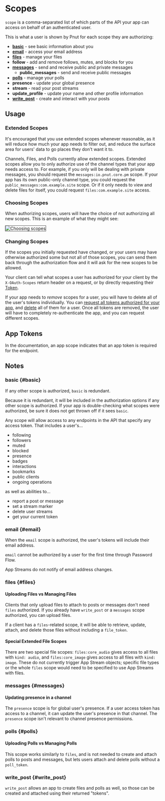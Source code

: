 # Scopes

`scope` is a comma-separated list of which parts of the API your app can access on behalf of an authenticated user.

This is what a user is shown by Pnut for each scope they are authorizing:

* [**basic**](#basic) - see basic information about you
* [**email**](#email) - access your email address
* [**files**](#files) - manage your files
* **follow** - add and remove follows, mutes, and blocks for you
* [**messages**](#messages) - send and receive public and private messages
  * **public_messages** - send and receive public messages
* [**polls**](#polls) - manage your polls
* **presence** - update your global presence
* **stream** - read your post streams
* **update_profile** - update your name and other profile information
* [**write_post**](#write_post) - create and interact with your posts





## Usage

### Extended Scopes

It's encouraged that you use extended scopes whenever reasonable, as it will reduce how much your app needs to filter out, and reduce the surface area for users' data to go places they don't want it to.

Channels, Files, and Polls currently allow extended scopes. Extended scopes allow you to only authorize use of the channel types that your app needs access to. For example, if you only will be dealing with private messages, you should request the `messages:io.pnut.core.pm` scope. If your app has its own public-only channel type, you could request the `public_messages:com.example.site` scope. Or if it only needs to view and delete files for itself, you could request `files:com.example.site` access.


### Choosing Scopes

When authorizing scopes, users will have the choice of not authorizing all new scopes. This is an example of what they might see:

<img src="/static/images/docs/Screenshot_Authenticate_App.png" style="border:1px solid #333" alt="Choosing scopes"/>


### Changing Scopes

If the scopes you initially requested have changed, or your users may have otherwise authorized some but not all of those scopes, you can send them back through the authorization flow and it will ask for the new scopes to be allowed.

Your client can tell what scopes a user has authorized for your client by the `X-OAuth-Scopes` return header on a request, or by directly requesting their [Token](../resources/token#get-token).

If your app needs to *remove* scopes for a user, you will have to delete all of the user's tokens individually. You can [request all tokens authorized for your app](../resources/users/lookup#get-apps-me-users-tokens), and [delete](../resources/token#delete-token) all of them for a user. Once all tokens are removed, the user will have to completely re-authenticate the app, and you can request different scopes.


## App Tokens

In the documentation, an <span class="endpoint-meta" style="float:none">app</span> scope indicates that an app token is required for the endpoint.


## Notes

### basic {#basic}

If any other scope is authorized, `basic` is redundant.

Because it is redundant, it will be included in the authorization options if any other scope is authorized. If your app is double-checking what scopes were authorized, be sure it does not get thrown off if it sees `basic`.

Any scope will allow access to any endpoints in the API that specify <span class="endpoint-meta" style="float:none">any</span> access token. That includes a user's...

* following
* followers
* muted
* blocked
* presence
* badges
* interactions
* bookmarks
* public clients
* ongoing operations

as well as abilities to...

* report a post or message
* set a stream marker
* delete user streams
* get your current token


### email {#email}

When the `email` scope is authorized, the user's tokens will include their email address.

`email` cannot be authorized by a user for the first time through Password Flow.

App Streams do not notify of email address changes.


### files {#files}

#### Uploading Files vs Managing Files

Clients that only upload files to attach to posts or messages don't need `files` authorized. If you already have `write_post` or a `messages` scope authorized, you can upload files.

If a client has a `files`-related scope, it will be able to retrieve, update, attach, and delete those files without including a `file_token`.

#### Special Extended File Scopes

There are two special file scopes: `files:core_audio` gives access to all files with `kind: audio`, and `files:core_image` gives access to all files with `kind: image`. These do not currently trigger App Stream objects; specific file types or the whole `files` scope would need to be specified to use App Streams with files.


### messages {#messages}

#### Updating presence in a channel

The `presence` scope is for global user's presence. If a user access token has access to a channel, it can update the user's presence in that channel. The `presence` scope isn't relevant to channel presence permissions.


### polls {#polls}

#### Uploading Polls vs Managing Polls

This scope works similarly to `files`, and is not needed to create and attach polls to posts and messages, but lets users attach and delete polls without a `poll_token`.


### write_post {#write_post}

`write_post` allows an app to create files and polls as well, so those can be created and attached using their returned "tokens".
